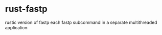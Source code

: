 # rust-fastp
 rustic version of fastp each fastp subcommand in a separate multithreaded application

